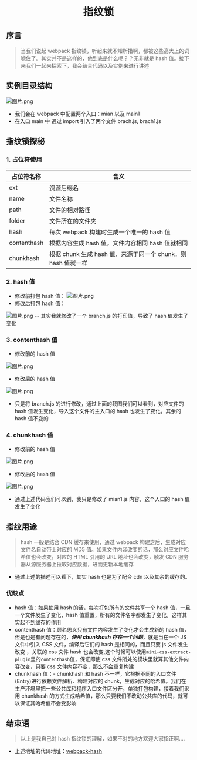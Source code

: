 <h1 align = "center">指纹锁</h1>

## 序言

> 当我们说起 webpack 指纹锁，听起来就不知所措啊，都被这些高大上的词唬住了。其实并不是这样的，他到底是什么呢？？无非就是 hash 值。接下来我们一起来探索下，我会结合代码以及实例来进行讲述

## 实例目录结构

![图片.png](https://p9-juejin.byteimg.com/tos-cn-i-k3u1fbpfcp/2d676616c22043228ce985a0287e192c~tplv-k3u1fbpfcp-watermark.image?)

- 我们会在 webpack 中配置两个入口：mian 以及 main1
- 在入口 main 中 通过 import 引入了两个文件 brach.js, brach1.js

## 指纹锁探秘

### 1. 占位符使用

| 占位符名称  | 含义                                                          |
| ----------- | ------------------------------------------------------------- |
| ext         | 资源后缀名                                                    |
| name        | 文件名称                                                      |
| path        | 文件的相对路径                                                |
| folder      | 文件所在的文件夹                                              |
| hash        | 每次 webpack 构建时生成一个唯一的 hash 值                     |
| contenthash | 根据内容生成 hash 值，文件内容相同 hash 值就相同              |
| chunkhash   | 根据 chunk 生成 hash 值，来源于同一个 chunk，则 hash 值就一样 |

### 2. hash 值

- 修改前打包 hash 值：
  ![图片.png](https://p9-juejin.byteimg.com/tos-cn-i-k3u1fbpfcp/04d2cac107ff42fe845a740fc4b79b43~tplv-k3u1fbpfcp-watermark.image?)
- 修改后打包 hash 值：

![图片.png](https://p1-juejin.byteimg.com/tos-cn-i-k3u1fbpfcp/a0a9dac22ef24530a664ec0d480d299d~tplv-k3u1fbpfcp-watermark.image?)
-- 其实我就修改了一个 branch.js 的打印值，导致了 hash 值发生了变化

### 3. contenthash 值

- 修改前的 hash 值

![图片.png](https://p3-juejin.byteimg.com/tos-cn-i-k3u1fbpfcp/693bb8977be5472c9ea036627f17c150~tplv-k3u1fbpfcp-watermark.image?)

- 修改后的 hash 值

![图片.png](https://p1-juejin.byteimg.com/tos-cn-i-k3u1fbpfcp/576e45977fc44efb81106de7b808b36f~tplv-k3u1fbpfcp-watermark.image?)

- 只是将 branch.js 的进行修改，通过上面的截图我们可以看到，对应文件的 hash 值发生变化，导入这个文件的主入口的 hash 也发生了变化，其余的 hash 值不变的

### 4. chunkhash 值

- 修改前的 hash 值

![图片.png](https://p6-juejin.byteimg.com/tos-cn-i-k3u1fbpfcp/a7c7660f382943de9a62d9043e2c48cc~tplv-k3u1fbpfcp-watermark.image?)

- 修改后的 hash 值

![图片.png](https://p6-juejin.byteimg.com/tos-cn-i-k3u1fbpfcp/d359ce59a9ef490b87766f6cc3d06eb1~tplv-k3u1fbpfcp-watermark.image?)

- 通过上述代码我们可以到，我只是修改了 mian1.js 内容，这个入口的 hash 值发生了变化

## 指纹用途

> hash 一般是结合 CDN 缓存来使用，通过 webpack 构建之后，生成对应文件名自动带上对应的 MD5 值。如果文件内容改变的话，那么对应文件哈希值也会改变，对应的 HTML 引用的 URL 地址也会改变，触发 CDN 服务器从源服务器上拉取对应数据，进而更新本地缓存

- 通过上述的描述可以看下，其实 hash 也是为了配合 cdn 以及其余的缓存的。

### 优缺点

- hash 值：如果使用 hash 的话，每次打包所有的文件共享一个 hash 值，一旦一个文件发生了变化，hash 值重置，所有的文件名字都发生了变化，这样其实起不到缓存的作用
- contenthash 值：顾名思义只有文件内容发生了变化才会生成新的 hash 值，但是也是有问题存在的，**_使用 chunkhash 存在一个问题_**，就是当在一个 JS 文件中引入 CSS 文件，编译后它们的 hash 是相同的，而且只要 js 文件发生改变 ，关联的 css 文件 hash 也会改变,这个时候可以使用`mini-css-extract-plugin`里的`contenthash`值，保证即使 css 文件所处的模块里就算其他文件内容改变，只要 css 文件内容不变，那么不会重复构建
- chunkhash 值：- chunkhash 和 hash 不一样，它根据不同的入口文件(Entry)进行依赖文件解析、构建对应的 chunk，生成对应的哈希值。我们在生产环境里把一些公共库和程序入口文件区分开，单独打包构建，接着我们采用 chunkhash 的方式生成哈希值，那么只要我们不改动公共库的代码，就可以保证其哈希值不会受影响

## 结束语

> 以上是我自己对 hash 指纹锁的理解，如果不对的地方欢迎大家指正啊....

- 上述地址的代码地址：[webpack-hash](https://github.com/a572251465/webpack-leraning/tree/master/webpack-hash)
